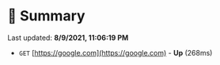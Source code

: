 # 📖 Summary
Last updated: **8/9/2021, 11:06:19 PM**

- `GET` [https://google.com](https://google.com) - **Up** (268ms)
